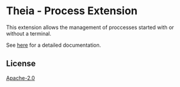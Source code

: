 # Theia - Process Extension

This extension allows the management of proccesses started with or without a terminal.

See [here](https://github.com/theia-ide/theia) for a detailed documentation.

## License
[Apache-2.0](https://github.com/theia-ide/theia/blob/master/LICENSE)
